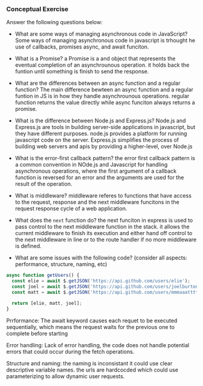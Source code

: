 ### Conceptual Exercise

Answer the following questions below:

- What are some ways of managing asynchronous code in JavaScript?
  Some ways of managing asynchronous code in javascript is trhought he use of callbacks, promises
    async, and await funciton.


- What is a Promise?
  a Promise is a  and object that represents the eventual completion of an asynchrounous operation. it holds back the funtion
    until something is finish to send the response.

- What are the differences between an async function and a regular function?
  The main difference bewteen an async function and a regular funtion in JS is in how they handle
    asynchrounous operations. regular function returns the value directly while async funciton always returns a promise.


- What is the difference between Node.js and Express.js?
  Node.js and Express.js are tools in building server-side applications in javascript, but they have different purposes.
  node.js provides  a platform for running javascript code on the server. Express.js simplifies the process of building web servers and apis by providing a higher-level, over Node.js

- What is the error-first callback pattern?
  the error first callback pattern is a common convention in NOde.js and Javascript for handling asynchronous operations, where the first argument of a callback function is reversed for an error  and the arguments are used for the result of the operation.

- What is middleware?
  middleware referes to functions that have access to the request, response and the next middleware funcitons in the request response cycle of a web application.

- What does the `next` function do?
  the next funciton in express is used to pass control to the next middleware function in the stack. it allows the current middleware to finish its execution and either hand off control to the next middleware in line or to the route handler if no more middleware is defined.

- What are some issues with the following code? (consider all aspects: performance, structure, naming, etc)

```js
async function getUsers() {
  const elie = await $.getJSON('https://api.github.com/users/elie');
  const joel = await $.getJSON('https://api.github.com/users/joelburton');
  const matt = await $.getJSON('https://api.github.com/users/mmmaaatttttt');

  return [elie, matt, joel];
}
```

Prrformance: The await keyword causes each requet to be executed sequentially, which means the request waits for the previous one to complete before starting

Error handling: Lack of error handling, the code does not handle potential errors that could occur during the fetch operations.

Structure and naming: the naming is inconsistant it could use clear descriptive variable names. the urls are hardcocded which could use parameterizing to allow dynamic user requests.

